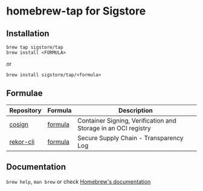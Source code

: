 # homebrew-tap for Sigstore

## Installation

```
brew tap sigstore/tap
brew install <FORMULA>
```

or

```
brew install sigstore/tap/<formula>
```

## Formulae

| Repository | Formula | Description |
| ---------- | ------- | ----------- |
| [cosign](https://github.com/sigstore/cosign) | [formula](Formula/cosign.rb) | Container Signing, Verification and Storage in an OCI registry |
| [rekor-cli](https://github.com/sigstore/rekor) | [formula](Formula/rekor-cli.rb) | Secure Supply Chain - Transparency Log |

## Documentation

`brew help`, `man brew` or check [Homebrew's documentation](https://docs.brew.sh/)
